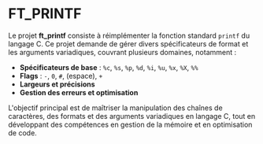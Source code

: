 # FT_PRINTF

Le projet **ft_printf** consiste à réimplémenter la fonction standard `printf` du langage C. Ce projet demande de gérer divers spécificateurs de format et les arguments variadiques, couvrant plusieurs domaines, notamment :

- **Spécificateurs de base** : `%c`, `%s`, `%p`, `%d`, `%i`, `%u`, `%x`, `%X`, `%%`
- **Flags** : `-`, `0`, `#`, (espace), `+`
- **Largeurs et précisions**
- **Gestion des erreurs et optimisation**

L'objectif principal est de maîtriser la manipulation des chaînes de caractères, des formats et des arguments variadiques en langage C, tout en développant des compétences en gestion de la mémoire et en optimisation de code.

